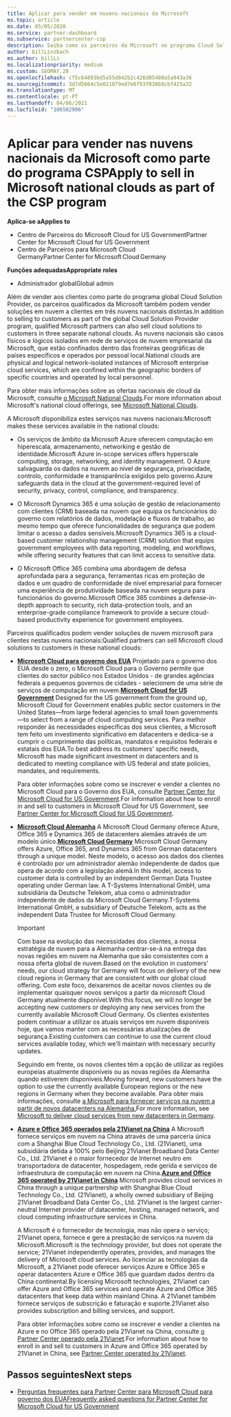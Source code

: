 ```yaml
---
title: Aplicar para vender em nuvens nacionais da Microsoft
ms.topic: article
ms.date: 05/05/2020
ms.service: partner-dashboard
ms.subservice: partnercenter-csp
description: Saiba como os parceiros da Microsoft no programa Cloud Solution Provider podem vender a clientes matriculados em nuvens nacionais suportadas.
author: billLinzbach
ms.author: billLi
ms.localizationpriority: medium
ms.custom: SEOMAY.20
ms.openlocfilehash: cf5c64893bd5a55d842b2c426d05480a5a943a36
ms.sourcegitcommit: 3d7d5064c5e021079ed7e6f93f03869cbf425a32
ms.translationtype: MT
ms.contentlocale: pt-PT
ms.lasthandoff: 04/06/2021
ms.locfileid: "106502906"
---
```

# <a name="apply-to-sell-in-microsoft-national-clouds-as-part-of-the-csp-program"></a><span data-ttu-id="cfeba-103">Aplicar para vender nas nuvens nacionais da Microsoft como parte do programa CSP</span><span class="sxs-lookup"><span data-stu-id="cfeba-103">Apply to sell in Microsoft national clouds as part of the CSP program</span></span>

<span data-ttu-id="cfeba-104">**Aplica-se a**</span><span class="sxs-lookup"><span data-stu-id="cfeba-104">**Applies to**</span></span>

- <span data-ttu-id="cfeba-105">Centro de Parceiros do Microsoft Cloud for US Government</span><span class="sxs-lookup"><span data-stu-id="cfeba-105">Partner Center for Microsoft Cloud for US Government</span></span>
- <span data-ttu-id="cfeba-106">Centro de Parceiros para Microsoft Cloud Germany</span><span class="sxs-lookup"><span data-stu-id="cfeba-106">Partner Center for Microsoft Cloud Germany</span></span>

<span data-ttu-id="cfeba-107">**Funções adequadas**</span><span class="sxs-lookup"><span data-stu-id="cfeba-107">**Appropriate roles**</span></span>

- <span data-ttu-id="cfeba-108">Administrador global</span><span class="sxs-lookup"><span data-stu-id="cfeba-108">Global admin</span></span>

<span data-ttu-id="cfeba-109">Além de vender aos clientes como parte do programa global Cloud Solution Provider, os parceiros qualificados da Microsoft também podem vender soluções em nuvem a clientes em três nuvens nacionais distintas.</span><span class="sxs-lookup"><span data-stu-id="cfeba-109">In addition to selling to customers as part of the global Cloud Solution Provider program, qualified Microsoft partners can also sell cloud solutions to customers in three separate national clouds.</span></span> <span data-ttu-id="cfeba-110">As nuvens nacionais são casos físicos e lógicos isolados em rede de serviços de nuvem empresarial da Microsoft, que estão confinados dentro das fronteiras geográficas de países específicos e operados por pessoal local.</span><span class="sxs-lookup"><span data-stu-id="cfeba-110">National clouds are physical and logical network-isolated instances of Microsoft enterprise cloud services, which are confined within the geographic borders of specific countries and operated by local personnel.</span></span>

<span data-ttu-id="cfeba-111">Para obter mais informações sobre as ofertas nacionais de cloud da Microsoft, consulte [o Microsoft National Clouds](https://www.microsoft.com/trustcenter/cloudservices/nationalcloud).</span><span class="sxs-lookup"><span data-stu-id="cfeba-111">For more information about Microsoft's national cloud offerings, see [Microsoft National Clouds](https://www.microsoft.com/trustcenter/cloudservices/nationalcloud).</span></span>

<span data-ttu-id="cfeba-112">A Microsoft disponibiliza estes serviços nas nuvens nacionais:</span><span class="sxs-lookup"><span data-stu-id="cfeba-112">Microsoft makes these services available in the national clouds:</span></span>

-   <span data-ttu-id="cfeba-113">Os serviços de âmbito da Microsoft Azure oferecem computação em hiperescala, armazenamento, networking e gestão de identidade.</span><span class="sxs-lookup"><span data-stu-id="cfeba-113">Microsoft Azure in-scope services offers hyperscale computing, storage, networking, and identity management.</span></span> <span data-ttu-id="cfeba-114">O Azure salvaguarda os dados na nuvem ao nível de segurança, privacidade, controlo, conformidade e transparência exigidos pelo governo.</span><span class="sxs-lookup"><span data-stu-id="cfeba-114">Azure safeguards data in the cloud at the government-required level of security, privacy, control, compliance, and transparency.</span></span>

-   <span data-ttu-id="cfeba-115">O Microsoft Dynamics 365 é uma solução de gestão de relacionamento com clientes (CRM) baseada na nuvem que equipa os funcionários do governo com relatórios de dados, modelação e fluxos de trabalho, ao mesmo tempo que oferece funcionalidades de segurança que podem limitar o acesso a dados sensíveis.</span><span class="sxs-lookup"><span data-stu-id="cfeba-115">Microsoft Dynamics 365 is a cloud-based customer relationship management (CRM) solution that equips government employees with data reporting, modeling, and workflows, while offering security features that can limit access to sensitive data.</span></span>

-   <span data-ttu-id="cfeba-116">O Microsoft Office 365 combina uma abordagem de defesa aprofundada para a segurança, ferramentas ricas em proteção de dados e um quadro de conformidade de nível empresarial para fornecer uma experiência de produtividade baseada na nuvem segura para funcionários do governo.</span><span class="sxs-lookup"><span data-stu-id="cfeba-116">Microsoft Office 365 combines a defense-in-depth approach to security, rich data-protection tools, and an enterprise-grade compliance framework to provide a secure cloud-based productivity experience for government employees.</span></span>

<span data-ttu-id="cfeba-117">Parceiros qualificados podem vender soluções de nuvem microsoft para clientes nestas nuvens nacionais:</span><span class="sxs-lookup"><span data-stu-id="cfeba-117">Qualified partners can sell Microsoft cloud solutions to customers in these national clouds:</span></span>

-   <span data-ttu-id="cfeba-118">[**Microsoft Cloud para governo dos EUA**](https://www.microsoft.com/trustcenter/cloudservices/nationalcloud#Microsoft_Cloud_for_US) Projetado para o governo dos EUA desde o zero, o Microsoft Cloud para o Governo permite que clientes do sector público nos Estados Unidos - de grandes agências federais a pequenos governos de cidades - selecionem de uma série de serviços de computação em nuvem.</span><span class="sxs-lookup"><span data-stu-id="cfeba-118">[**Microsoft Cloud for US Government**](https://www.microsoft.com/trustcenter/cloudservices/nationalcloud#Microsoft_Cloud_for_US) Designed for the US government from the ground up, Microsoft Cloud for Government enables public sector customers in the United States—from large federal agencies to small town governments—to select from a range of cloud computing services.</span></span> <span data-ttu-id="cfeba-119">Para melhor responder às necessidades específicas dos seus clientes, a Microsoft tem feito um investimento significativo em datacenters e dedica-se a cumprir o cumprimento das políticas, mandatos e requisitos federais e estatais dos EUA.</span><span class="sxs-lookup"><span data-stu-id="cfeba-119">To best address its customers' specific needs, Microsoft has made significant investment in datacenters and is dedicated to meeting compliance with US federal and state policies, mandates, and requirements.</span></span> 

    <span data-ttu-id="cfeba-120">Para obter informações sobre como se inscrever e vender a clientes no Microsoft Cloud para o Governo dos EUA, consulte [Partner Center for Microsoft Cloud for US Government](partner-center-for-microsoft-us-govt-cloud.md).</span><span class="sxs-lookup"><span data-stu-id="cfeba-120">For information about how to enroll in and sell to customers in Microsoft Cloud for US Government, see [Partner Center for Microsoft Cloud for US Government](partner-center-for-microsoft-us-govt-cloud.md).</span></span>

-   <span data-ttu-id="cfeba-121">[**Microsoft Cloud Alemanha**](https://www.microsoft.com/trustcenter/cloudservices/nationalcloud#Microsoft_Cloud_Germany) A Microsoft Cloud Germany oferece Azure, Office 365 e Dynamics 365 de datacenters alemães através de um modelo único.</span><span class="sxs-lookup"><span data-stu-id="cfeba-121">[**Microsoft Cloud Germany**](https://www.microsoft.com/trustcenter/cloudservices/nationalcloud#Microsoft_Cloud_Germany) Microsoft Cloud Germany offers Azure, Office 365, and Dynamics 365 from German datacenters through a unique model.</span></span> <span data-ttu-id="cfeba-122">Neste modelo, o acesso aos dados dos clientes é controlado por um administrador alemão independente de dados que opera de acordo com a legislação alemã.</span><span class="sxs-lookup"><span data-stu-id="cfeba-122">In this model, access to customer data is controlled by an independent German Data Trustee operating under German law.</span></span> <span data-ttu-id="cfeba-123">A T-Systems International GmbH, uma subsidiária da Deutsche Telekom, atua como o administrador independente de dados da Microsoft Cloud Germany.</span><span class="sxs-lookup"><span data-stu-id="cfeba-123">T-Systems International GmbH, a subsidiary of Deutsche Telekom, acts as the independent Data Trustee for Microsoft Cloud Germany.</span></span>

    > [!IMPORTANT]  
    > <span data-ttu-id="cfeba-124">Com base na evolução das necessidades dos clientes, a nossa estratégia de nuvem para a Alemanha centrar-se-á na entrega das novas regiões em nuvem na Alemanha que são consistentes com a nossa oferta global de nuvem.</span><span class="sxs-lookup"><span data-stu-id="cfeba-124">Based on the evolution in customers' needs, our cloud strategy for Germany will focus on delivery of the new cloud regions in Germany that are consistent with our global cloud offering.</span></span> <span data-ttu-id="cfeba-125">Com este foco, deixaremos de aceitar novos clientes ou de implementar quaisquer novos serviços a partir da microsoft Cloud Germany atualmente disponível.</span><span class="sxs-lookup"><span data-stu-id="cfeba-125">With this focus, we will no longer be accepting new customers or deploying any new services from the currently available Microsoft Cloud Germany.</span></span> <span data-ttu-id="cfeba-126">Os clientes existentes podem continuar a utilizar os atuais serviços em nuvem disponíveis hoje, que vamos manter com as necessárias atualizações de segurança.</span><span class="sxs-lookup"><span data-stu-id="cfeba-126">Existing customers can continue to use the current cloud services available today, which we'll maintain with necessary security updates.</span></span>
    >  
    > <span data-ttu-id="cfeba-127">Seguindo em frente, os novos clientes têm a opção de utilizar as regiões europeias atualmente disponíveis ou as novas regiões da Alemanha quando estiverem disponíveis.</span><span class="sxs-lookup"><span data-stu-id="cfeba-127">Moving forward, new customers have the option to use the currently available European regions or the new regions in Germany when they become available.</span></span> <span data-ttu-id="cfeba-128">Para obter mais informações, consulte [a Microsoft para fornecer serviços na nuvem a partir de novos datacenters na Alemanha.](https://news.microsoft.com/europe/2018/08/31/microsoft-to-deliver-cloud-services-from-new-datacentres-in-germany-in-2019-to-meet-evolving-customer-needs/)</span><span class="sxs-lookup"><span data-stu-id="cfeba-128">For more information, see [Microsoft to deliver cloud services from new datacenters in Germany](https://news.microsoft.com/europe/2018/08/31/microsoft-to-deliver-cloud-services-from-new-datacentres-in-germany-in-2019-to-meet-evolving-customer-needs/).</span></span>

    
-   <span data-ttu-id="cfeba-129">[**Azure e Office 365 operados pela 21Vianet na China**](https://www.microsoft.com/trustcenter/cloudservices/nationalcloud#Microsoft_Cloud_for_China) A Microsoft fornece serviços em nuvem na China através de uma parceria única com a Shanghai Blue Cloud Technology Co., Ltd. (21Vianet), uma subsidiária detida a 100% pelo Beijing 21Vianet Broadband Data Center Co., Ltd. 21Vianet é o maior fornecedor de Internet neutro em transportadora de datacenter, hospedagem, rede gerida e serviços de infraestrutura de computação em nuvem na China.</span><span class="sxs-lookup"><span data-stu-id="cfeba-129">[**Azure and Office 365 operated by 21Vianet in China**](https://www.microsoft.com/trustcenter/cloudservices/nationalcloud#Microsoft_Cloud_for_China) Microsoft provides cloud services in China through a unique partnership with Shanghai Blue Cloud Technology Co., Ltd. (21Vianet), a wholly owned subsidiary of Beijing 21Vianet Broadband Data Center Co., Ltd. 21Vianet is the largest carrier-neutral Internet provider of datacenter, hosting, managed network, and cloud computing infrastructure services in China.</span></span> 

    <span data-ttu-id="cfeba-130">A Microsoft é o fornecedor de tecnologia, mas não opera o serviço; 21Vianet opera, fornece e gere a prestação de serviços na nuvem da Microsoft.</span><span class="sxs-lookup"><span data-stu-id="cfeba-130">Microsoft is the technology provider, but does not operate the service; 21Vianet independently operates, provides, and manages the delivery of Microsoft cloud services.</span></span> <span data-ttu-id="cfeba-131">Ao licenciar as tecnologias da Microsoft, a 21Vianet pode oferecer serviços Azure e Office 365 e operar datacenters Azure e Office 365 que guardam dados dentro da China continental.</span><span class="sxs-lookup"><span data-stu-id="cfeba-131">By licensing Microsoft technologies, 21Vianet can offer Azure and Office 365 services and operate Azure and Office 365 datacenters that keep data within mainland China.</span></span> <span data-ttu-id="cfeba-132">A 21Vianet também fornece serviços de subscrição e faturação e suporte.</span><span class="sxs-lookup"><span data-stu-id="cfeba-132">21Vianet also provides subscription and billing services, and support.</span></span>

    <span data-ttu-id="cfeba-133">Para obter informações sobre como se inscrever e vender a clientes na Azure e no Office 365 operado pela 21Vianet na China, consulte [o Partner Center operado pela 21Vianet](/previous-versions/windows/it-pro/windows-home-server/ff357696(v=ws.11)).</span><span class="sxs-lookup"><span data-stu-id="cfeba-133">For information about how to enroll in and sell to customers in Azure and Office 365 operated by 21Vianet in China, see [Partner Center operated by 21Vianet](/previous-versions/windows/it-pro/windows-home-server/ff357696(v=ws.11)).</span></span>

## <a name="next-steps"></a><span data-ttu-id="cfeba-134">Passos seguintes</span><span class="sxs-lookup"><span data-stu-id="cfeba-134">Next steps</span></span>

- [<span data-ttu-id="cfeba-135">Perguntas frequentes para Partner Center para Microsoft Cloud para governo dos EUA</span><span class="sxs-lookup"><span data-stu-id="cfeba-135">Frequently asked questions for Partner Center for Microsoft Cloud for US Government</span></span>](faq-for-us-govt-cloud.md)
